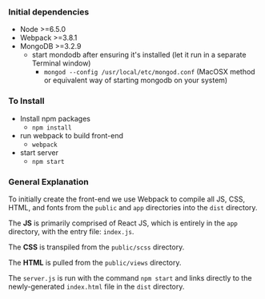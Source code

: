 ### Initial dependencies
- Node >=6.5.0
- Webpack >=3.8.1
- MongoDB >=3.2.9
  - start mondodb after ensuring it's installed (let it run in a separate Terminal window)
    - `mongod --config /usr/local/etc/mongod.conf` (MacOSX method or equivalent way of starting mongodb on your system)

### To Install
- Install npm packages
  - `npm install`
- run webpack to build front-end
  - `webpack`
- start server
  - `npm start`

### General Explanation
To initially create the front-end we use Webpack to compile all JS, CSS, HTML, and fonts from the `public` and `app` directories into the `dist` directory.

The **JS** is primarily comprised of React JS, which is entirely in the `app` directory, with the entry file: `index.js`.

The **CSS** is transpiled from the `public/scss` directory.

The **HTML** is pulled from the `public/views` directory.

The `server.js` is run with the command `npm start` and links directly to the newly-generated `index.html` file in the `dist` directory.


